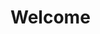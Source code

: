 <html>
<h1>Welcome</h1>
  <a href="C:\Users\elisc\vs.code\Question Game\start.html>
           <button>Start!</button>
           </a>

</html>
